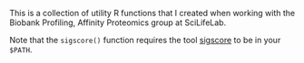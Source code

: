 This is a collection of utility R functions that I created when working with
the Biobank Profiling, Affinity Proteomics group at SciLifeLab.

Note that the `sigscore()` function requires the tool
[sigscore](https://github.com/b4winckler/sigscore) to be in your `$PATH`.
